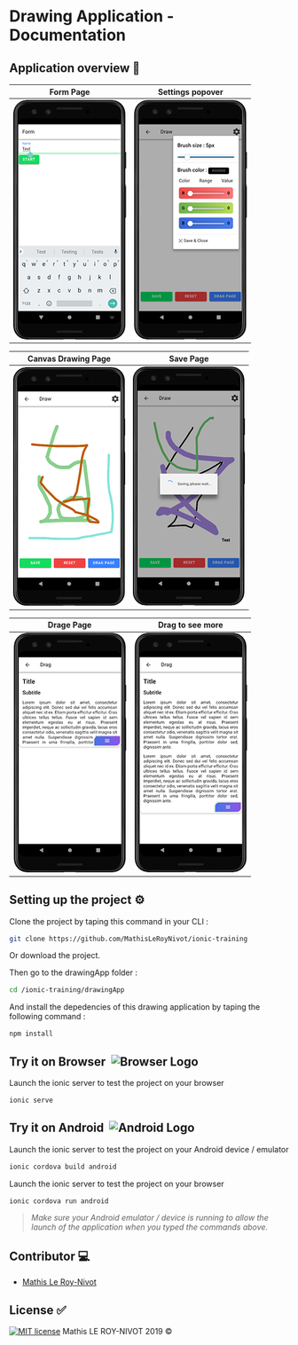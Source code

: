 # Drawing Application - Documentation

## Application overview :iphone:

<center>
 
Form Page             |  Settings popover
:-------------------------:|:-------------------------:
![Form](docs/img/form.png)  |  ![Settings](docs/img/settings.png)

Canvas Drawing Page              |  Save Page
:-------------------------:|:-------------------------:
![Canvas](docs/img/canvas.png)  |  ![Save](docs/img/saving.png)

Drage Page             |  Drag to see more
:-------------------------:|:-------------------------:
![Drag](docs/img/drag.PNG)  |  ![Drag more](docs/img/drag-more.png)

</center>

## Setting up the project :gear:

Clone the project by taping this command in your CLI :
```bash
git clone https://github.com/MathisLeRoyNivot/ionic-training
```
Or download the project.<br>

Then go to the drawingApp folder :
```bash
cd /ionic-training/drawingApp
```
And install the depedencies of this drawing application by taping the following command :
```bash
npm install
```

## Try it on Browser &nbsp;<img src="https://cdn.pixabay.com/photo/2016/08/31/00/44/www-1632431_960_720.png" height="35px" alt="Browser Logo">

Launch the ionic server to test the project on your browser
```bash
ionic serve
```

## Try it on Android &nbsp;<img src="http://aux.iconspalace.com/uploads/google-android-icon-256.png" height="35px" alt="Android Logo">
Launch the ionic server to test the project on your Android device / emulator
```bash
ionic cordova build android
```
Launch the ionic server to test the project on your browser
```bash
ionic cordova run android
```

> *Make sure your Android emulator / device is running to allow the launch of the application when you typed the commands above.*

## Contributor :computer:
- [Mathis Le Roy-Nivot](https://github.com/MathisLeRoyNivot "Go to @MathisLeRoyNivot's Github")

## License :white_check_mark:
[![MIT license](https://img.shields.io/badge/License-MIT-blue.svg)](https://github.com/MathisLeRoyNivot/ionic-training/blob/master/LICENSE) Mathis LE ROY-NIVOT 2019 ©